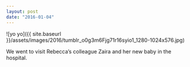 ```yaml
---
layout: post
date: "2016-01-04"
---
```


![yo yo]({{ site.baseurl }}/assets/images/2016/tumblr_o0g3m6Fjg71r16syio1_1280-1024x576.jpg)

We went to visit Rebecca’s colleague Zaira and her new baby in the hospital.
